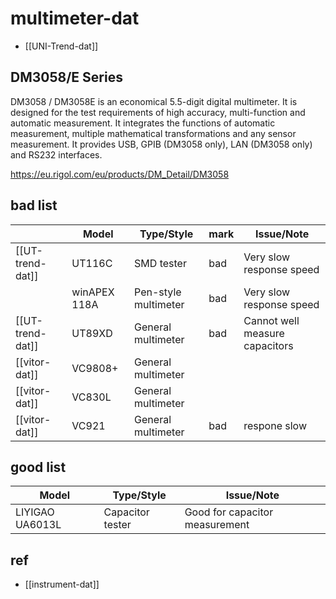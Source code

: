 
# multimeter-dat


- [[UNI-Trend-dat]]


## DM3058/E Series

DM3058 / DM3058E is an economical 5.5-digit digital multimeter. It is designed for the test requirements of high accuracy, multi-function and automatic measurement. It integrates the functions of automatic measurement, multiple mathematical transformations and any sensor measurement. It provides USB, GPIB (DM3058 only), LAN (DM3058 only) and RS232 interfaces.

https://eu.rigol.com/eu/products/DM_Detail/DM3058


## bad list 

|                  | Model        | Type/Style           | mark | Issue/Note                     |
| ---------------- | ------------ | -------------------- | ---- | ------------------------------ |
| [[UT-trend-dat]] | UT116C       | SMD tester           | bad  | Very slow response speed       |
|                  | winAPEX 118A | Pen-style multimeter | bad  | Very slow response speed       |
| [[UT-trend-dat]] | UT89XD       | General multimeter   | bad  | Cannot well measure capacitors |
| [[vitor-dat]]    | VC9808+      | General multimeter   |
| [[vitor-dat]]    | VC830L       | General multimeter   |
| [[vitor-dat]]    | VC921        | General multimeter   | bad  | respone slow                   |



## good list 

| Model           | Type/Style       | Issue/Note                     |
| --------------- | ---------------- | ------------------------------ |
| LIYIGAO UA6013L | Capacitor tester | Good for capacitor measurement |

## ref 

- [[instrument-dat]]